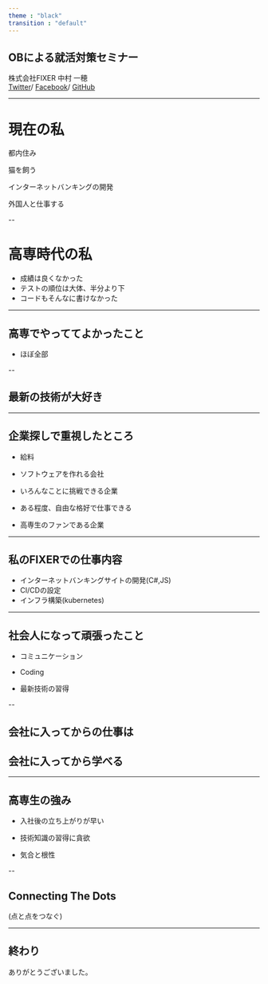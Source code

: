 ```yaml
---
theme : "black"
transition : "default"
---
```

## OBによる就活対策セミナー
株式会社FIXER 中村 一穂  
[Twitter](https://twitter.com/ItNkmrkzh)/
[Facebook](https://www.facebook.com/profile.php?id=100006560948655])/
[GitHub](https://github.com/nakamura-kazuho-fixer)

---

# 現在の私
<p class="fragment current-visible">都内住み</p>
<p class="fragment current-visible">猫を飼う</p>
<p class="fragment current-visible">インターネットバンキングの開発</p>
<p class="fragment current-visible">外国人と仕事する</p>

--

# 高専時代の私
- 成績は良くなかった
- テストの順位は大体、半分より下  
- コードもそんなに書けなかった

---

## 高専でやっててよかったこと
- ほぼ全部  

--
## 最新の技術が大好き

---

## 企業探しで重視したところ
- <p class="fragment current-visible">給料</p>
- <p class="fragment current-visible">ソフトウェアを作れる会社</p>
- <p class="fragment current-visible">いろんなことに挑戦できる企業</p>
- <p class="fragment current-visible">ある程度、自由な格好で仕事できる</p>
- <p class="fragment current-visible">高専生のファンである企業</p>

---

## 私のFIXERでの仕事内容
- インターネットバンキングサイトの開発(C#,JS)
- CI/CDの設定
- インフラ構築(kubernetes)
---

## 社会人になって頑張ったこと
- <p class="fragment current-visible">コミュニケーション</p>
- <p class="fragment current-visible">Coding</p>
- <p class="fragment current-visible">最新技術の習得</p>

--

## 会社に入ってからの仕事は  
## 会社に入ってから学べる

---

## 高専生の強み
- <p class="fragment current-visible">入社後の立ち上がりが早い</p>
- <p class="fragment current-visible">技術知識の習得に貪欲</p>
- <p class="fragment current-visible">気合と根性</p>

--
## Connecting The Dots
(点と点をつなぐ)

---

## 終わり
ありがとうございました。